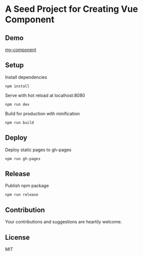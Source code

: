# A Seed Project for Creating Vue Component

## Demo
[my-component](https://chenqingspring.github.io/create-vue-component/)

## Setup

Install dependencies
```
npm install
```
Serve with hot reload at localhost:8080
```
npm run dev

```
Build for production with minification
```
npm run build
```

## Deploy

Deploy static pages to gh-pages
```
npm run gh-pages
```

## Release

Publish npm package
```
npm run release
```

## Contribution

Your contributions and suggestions are heartily welcome.

## License

MIT
